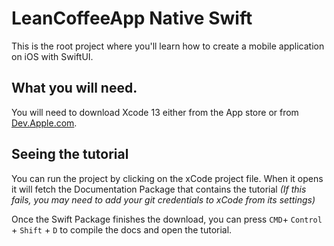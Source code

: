 # LeanCoffeeApp Native Swift

This is the root project where you'll learn how to create a mobile application on iOS with SwiftUI.

## What you will need.

You will need to download Xcode 13 either from the App store or from [Dev.Apple.com](https://developer.apple.com/download/all).

## Seeing the tutorial

You can run the project by clicking on the xCode project file. When it opens it will fetch the Documentation Package that contains the tutorial _(If this fails, you may need to add your git credentials to xCode from its settings)_

Once the Swift Package finishes the download, you can press `CMD`+ `Control` + `Shift` + `D` to compile the docs and open the tutorial.